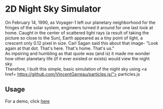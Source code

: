 # 2D Night Sky Simulator
On February 14, 1990, as Voyager-1 left our planetary neighborhood for the fringes of the solar system, engineers turned it around for one last look at home. Caught in the center of scattered light rays (a result of taking the picture so close to the Sun), Earth appeared as a tiny point of light, a crescent only 0.12 pixel in size. Carl Sagan said this about that image- "Look again at that dot. That's here. That's home. That's us." 
<br />As inpsiring and humbling as that quote was (and is) it made me wonder how other planetary life (if it ever existed or exists) would view the night sky. 
<br />Therefore, I built this simple, basic simulation of the night sky using <a href= https://github.com/VincentGarreau/particles.js/"> particles.js</a>

## Usage ##
For a demo, click <a href="https://codepen.io/abirbhushan/pen/oOGwGO">here</a>
 
 
